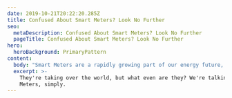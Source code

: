 ```yaml
---
date: 2019-10-21T20:22:20.285Z
title: Confused About Smart Meters? Look No Further
seo:
  metaDescription: Confused About Smart Meters? Look No Further
  pageTitle: Confused About Smart Meters? Look No Further
hero:
  heroBackground: PrimaryPattern
content:
  body: "Smart Meters are a rapidly growing part of our energy future, yet most of us do not understand them or what they do (talk about smart, huh…\U0001F937‍♂️). If you’ve been feeling baffled as to what is actually so smart about Smart, we’ve designed this handy guide to walk you through the techy stuff, jargon and all the benefits of these jazzy new gadgets!\n\nSo what actually are they \U0001F926‍♀️?\n\nSmart Meters replace your standard gas and electricity meter and were introduced as part of a government initiative to upgrade the UK energy system. Every home must be offered a Smart Meter by 2024 which are compatible with both credit and prepayment meters. They work just like your regular meters, but they automatically and electronically send your meter readings directly to your energy company via a secure communications network called the DCC (Data Communications Company). Nifty stuff! Smart Meters also come with an In-Home Display (IHD), which many people often confuse with being the meter itself (it isn’t!). The IHD is a small separate screen that can be plugged in anywhere in your home that shows you your real-time usage in pounds and pence.\n\nWhat the heck is this SMETS business\U0001F92F?\n\nSMETS stands for Smart Metering Equipment Technical Specification and refers to the generation of Smart Meter; there are two, SMETS 1 and SMETS 2. The difference? SMETS 2 meters are enrolled with the DCC, so they keep communicating your readings even when you change supplier. Currently, the SMETS 1 meters will lose their functionality temporarily when you change supplier, until they have an upgrade installed. Because of this difference, Socket only take on DCC-enrolled customers (SMETS 2 and SMETS 1 upgraded meters) so make sure you get yourself onto the right meter ASAP\U0001F609!\n\nOkay so SMETS 2 all the way, but what can they actually do for me that makes them so good?\n\nWell, for one, Smart Meters help you to not just understand, but also track, monitor and reduce your energy usage, helping you to save money. By providing you with a daily, weekly and monthly view of your energy usage you can figure out what habits might be costing you the most (KIDS, turn the TV OFF standby!!!). You can also wave goodbye to the days of scrabbling around on your hands and knees in the cupboard under the stairs to provide your energy company with a meter reading; those babies are sent off automatically! You can just sit back, relax and let your Smart Meter do the hard work for you. \n\nSo much in our homes is now smart, our watches, TVs, even our fridges, so why shouldn’t our energy be smart also? Here at Socket, we know how smart you are \U0001F913, it’s time our energy was too! Don’t waste another moment and get your Smart Meter installation booked today – it’s so easy to arrange, just speak to your current supplier. Once your meter is up-to-date you’ll be ready to jump onto the Socket Rocket! Simply head over to our website/look out for us on your favourite comparison websites, we’ll be waiting for you!\n\nReady to plug in? It’s how energy should work \U0001F4A1."
  excerpt: >-
    They're taking over the world, but what even are they? We're talking Smart
    Meters, simply.
---
```



